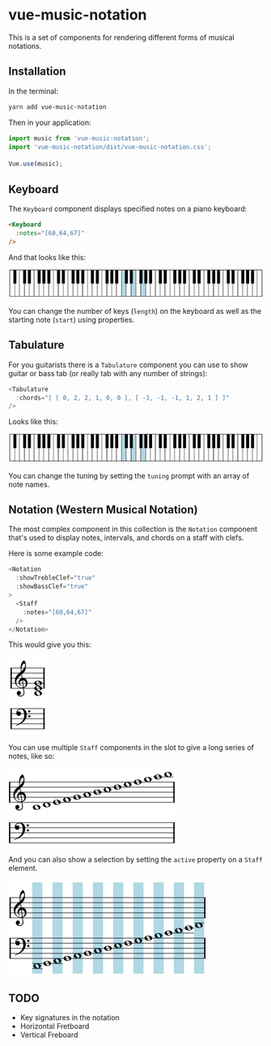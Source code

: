# vue-music-notation

This is a set of components for rendering different forms of musical notations.

## Installation

In the terminal:

```bash
yarn add vue-music-notation
```

Then in your application:

```js
import music from 'vue-music-notation';
import 'vue-music-notation/dist/vue-music-notation.css';

Vue.use(music);
```

## Keyboard

The `Keyboard` component displays specified notes on a piano keyboard:

```html
<Keyboard
  :notes="[60,64,67]"
/>
```

And that looks like this:

![Keyboard image](./images/keyboard.png)

You can change the number of keys (`length`) on the keyboard as well as the starting note (`start`) using properties.

## Tabulature

For you guitarists there is a `Tabulature` component you can use to show guitar or bass tab (or really tab with any number of strings):

```js
<Tabulature
  :chords="[ [ 0, 2, 2, 1, 0, 0 ], [ -1, -1, -1, 1, 2, 1 ] ]"
/>
```

Looks like this:

![Tabulature](./images/keyboard.png)

You can change the tuning by setting the `tuning` prompt with an array of note names.

## Notation (Western Musical Notation)

The most complex component in this collection is the `Notation` component that's used to display notes, intervals, and chords on a staff with clefs.

Here is some example code:

```js
<Notation
  :showTrebleClef="true"
  :showBassClef="true"
>
  <Staff
    :notes="[60,64,67]"
  />
</Notation>
```

This would give you this:

![Notation with C Major](./images/staff-with-chord.png)

You can use multiple `Staff` components in the slot to give a long series of notes, like so:

![Notation with notes](./images/staff-with-notes.png)

And you can also show a selection by setting the `active` property on a `Staff` element.

![Notation with active items](./images/staff-with-active.png)

## TODO

* Key signatures in the notation
* Horizontal Fretboard
* Vertical Freboard
